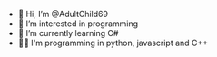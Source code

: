 - 👋 Hi, I’m @AdultChild69
- 👀 I’m interested in programming
- 🌱 I’m currently learning C#
- 🐱‍👤 I'm programming in python, javascript and C++


<!---
AdultChild69/AdultChild69 is a ✨ special ✨ repository because its `README.md` (this file) appears on your GitHub profile.
You can click the Preview link to take a look at your changes.
--->
